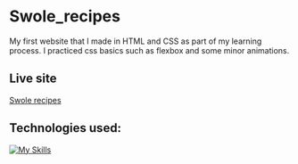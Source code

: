 # Swole_recipes
My first website that I made in HTML and CSS as part of my learning process.
I practiced css basics such as flexbox and some minor animations.
## Live site
[Swole recipes](https://jakaambrus.github.io/Odin_recipe/)
## Technologies used:
[![My Skills](https://skills.thijs.gg/icons?i=html,css)](https://skills.thijs.gg)

